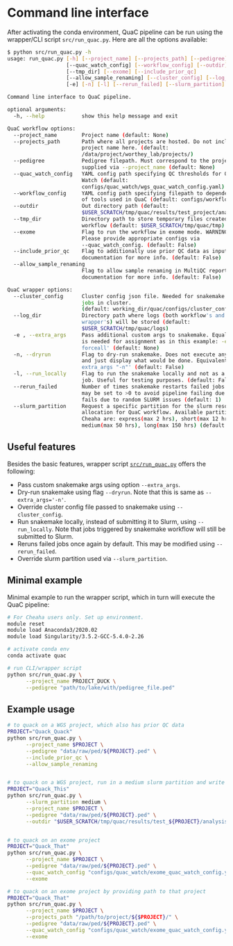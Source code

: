 # Command line interface

After activating the conda environment, QuaC pipeline can be run using the wrapper/CLI script `src/run_quac.py`. Here are all the options available:

```sh
$ python src/run_quac.py -h
usage: run_quac.py [-h] [--project_name] [--projects_path] [--pedigree]
                   [--quac_watch_config] [--workflow_config] [--outdir]
                   [--tmp_dir] [--exome] [--include_prior_qc]
                   [--allow_sample_renaming] [--cluster_config] [--log_dir]
                   [-e] [-n] [-l] [--rerun_failed] [--slurm_partition]

Command line interface to QuaC pipeline.

optional arguments:
  -h, --help            show this help message and exit

QuaC workflow options:
  --project_name        Project name (default: None)
  --projects_path       Path where all projects are hosted. Do not include
                        project name here. (default:
                        /data/project/worthey_lab/projects/)
  --pedigree            Pedigree filepath. Must correspond to the project
                        supplied via --project_name (default: None)
  --quac_watch_config   YAML config path specifying QC thresholds for QuaC-
                        Watch (default:
                        configs/quac_watch/wgs_quac_watch_config.yaml)
  --workflow_config     YAML config path specifying filepath to dependencies
                        of tools used in QuaC (default: configs/workflow.yaml)
  --outdir              Out directory path (default:
                        $USER_SCRATCH/tmp/quac/results/test_project/analysis)
  --tmp_dir             Directory path to store temporary files created by the
                        workflow (default: $USER_SCRATCH/tmp/quac/tmp)
  --exome               Flag to run the workflow in exome mode. WARNING:
                        Please provide appropriate configs via
                        --quac_watch_config. (default: False)
  --include_prior_qc    Flag to additionally use prior QC data as input. See
                        documentation for more info. (default: False)
  --allow_sample_renaming
                        Flag to allow sample renaming in MultiQC report. See
                        documentation for more info. (default: False)

QuaC wrapper options:
  --cluster_config      Cluster config json file. Needed for snakemake to run
                        jobs in cluster. 
                        (default: working_dir/quac/configs/cluster_config.json)
  --log_dir             Directory path where logs (both workflow's and
                        wrapper's) will be stored (default:
                        $USER_SCRATCH/tmp/quac/logs)
  -e , --extra_args     Pass additional custom args to snakemake. Equal symbol
                        is needed for assignment as in this example: -e='--
                        forceall' (default: None)
  -n, --dryrun          Flag to dry-run snakemake. Does not execute anything,
                        and just display what would be done. Equivalent to '--
                        extra_args "-n"' (default: False)
  -l, --run_locally     Flag to run the snakemake locally and not as a Slurm
                        job. Useful for testing purposes. (default: False)
  --rerun_failed        Number of times snakemake restarts failed jobs. This
                        may be set to >0 to avoid pipeline failing due to job
                        fails due to random SLURM issues (default: 1)
  --slurm_partition     Request a specific partition for the slurm resource
                        allocation for QuaC workflow. Available partitions in
                        Cheaha are: express(max 2 hrs), short(max 12 hrs),
                        medium(max 50 hrs), long(max 150 hrs) (default: short)
```

## Useful features

Besides the basic features, wrapper script [`src/run_quac.py`](../src/run_quac.py) offers the following:

- Pass custom snakemake args using option `--extra_args`.
- Dry-run snakemake using flag `--dryrun`. Note that this is same as `--extra_args='-n'`.
- Override cluster config file passed to snakemake using `--cluster_config`.
- Run snakemake locally, instead of submitting it to Slurm, using `--run_locally`. Note that jobs triggered by snakemake
  workflow will still be submitted to Slurm.
- Reruns failed jobs once again by default. This may be modified using `--rerun_failed`.
- Override slurm partition used via `--slurm_partition`.

## Minimal example

Minimal example to run the wrapper script, which in turn will execute the QuaC pipeline:

```sh
# For Cheaha users only. Set up environment. 
module reset
module load Anaconda3/2020.02
module load Singularity/3.5.2-GCC-5.4.0-2.26

# activate conda env
conda activate quac

# run CLI/wrapper script
python src/run_quac.py \
      --project_name PROJECT_DUCK \
      --pedigree "path/to/lake/with/pedigree_file.ped"
```

## Example usage

```sh
# to quack on a WGS project, which also has prior QC data
PROJECT="Quack_Quack"
python src/run_quac.py \
      --project_name $PROJECT \
      --pedigree "data/raw/ped/${PROJECT}.ped" \
      --include_prior_qc \
      --allow_sample_renaming


# to quack on a WGS project, run in a medium slurm partition and write results to a dir of choice
PROJECT="Quack_This"
python src/run_quac.py \
      --slurm_partition medium \
      --project_name $PROJECT \
      --pedigree "data/raw/ped/${PROJECT}.ped" \
      --outdir "$USER_SCRATCH/tmp/quac/results/test_${PROJECT}/analysis"


# to quack on an exome project
PROJECT="Quack_That"
python src/run_quac.py \
      --project_name $PROJECT \
      --pedigree "data/raw/ped/${PROJECT}.ped" \
      --quac_watch_config "configs/quac_watch/exome_quac_watch_config.yaml" \
      --exome

# to quack on an exome project by providing path to that project
PROJECT="Quack_That"
python src/run_quac.py \
      --project_name $PROJECT \
      --projects_path "/path/to/project/${$PROJECT}/" \
      --pedigree "data/raw/ped/${PROJECT}.ped" \
      --quac_watch_config "configs/quac_watch/exome_quac_watch_config.yaml" \
      --exome
```
